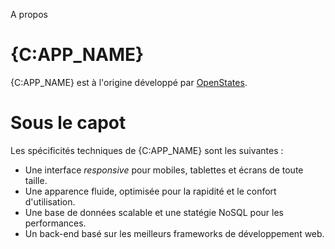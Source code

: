 A propos

# {C:APP_NAME}

{C:APP_NAME} est à l'origine développé par [OpenStates](http://www.openstates.com|blank).

# Sous le capot

Les spécificités techniques de {C:APP_NAME} sont les suivantes :

*   Une interface _responsive_ pour mobiles, tablettes et écrans de toute taille.
*   Une apparence fluide, optimisée pour la rapidité et le confort d'utilisation.
*   Une base de données scalable et une statégie NoSQL pour les performances.
*   Un back-end basé sur les meilleurs frameworks de développement web.
